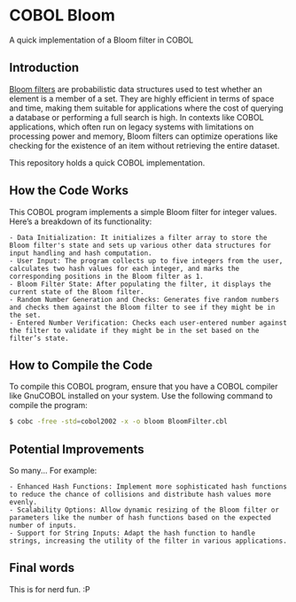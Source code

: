 # COBOL Bloom

A quick implementation of a Bloom filter in COBOL

## Introduction

[Bloom filters](https://en.wikipedia.org/wiki/Bloom_filter) are probabilistic data structures used to test whether an element is a member of a set. They are highly efficient in terms of space and time, making them suitable for applications where the cost of querying a database or performing a full search is high. In contexts like COBOL applications, which often run on legacy systems with limitations on processing power and memory, Bloom filters can optimize operations like checking for the existence of an item without retrieving the entire dataset.

This repository holds a quick COBOL implementation.

## How the Code Works

This COBOL program implements a simple Bloom filter for integer values. Here’s a breakdown of its functionality:

    - Data Initialization: It initializes a filter array to store the Bloom filter's state and sets up various other data structures for input handling and hash computation.
    - User Input: The program collects up to five integers from the user, calculates two hash values for each integer, and marks the corresponding positions in the Bloom filter as 1.
    - Bloom Filter State: After populating the filter, it displays the current state of the Bloom filter.
    - Random Number Generation and Checks: Generates five random numbers and checks them against the Bloom filter to see if they might be in the set.
    - Entered Number Verification: Checks each user-entered number against the filter to validate if they might be in the set based on the filter’s state.

## How to Compile the Code

To compile this COBOL program, ensure that you have a COBOL compiler like GnuCOBOL installed on your system. Use the following command to compile the program:

```bash
$ cobc -free -std=cobol2002 -x -o bloom BloomFilter.cbl
```

## Potential Improvements

So many... For example:

    - Enhanced Hash Functions: Implement more sophisticated hash functions to reduce the chance of collisions and distribute hash values more evenly.
    - Scalability Options: Allow dynamic resizing of the Bloom filter or parameters like the number of hash functions based on the expected number of inputs.
    - Support for String Inputs: Adapt the hash function to handle strings, increasing the utility of the filter in various applications.

## Final words

This is for nerd fun. :P
